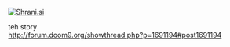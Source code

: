 [<img src="http://shrani.si/t/1G/xS/49IrMcPd/overlayedffmpegscenedete.jpg" style="border: 0px;" alt="Shrani.si" />][1]

teh story  
<http://forum.doom9.org/showthread.php?p=1691194#post1691194>

 [1]: http://shrani.si/f/1G/xS/49IrMcPd/overlayedffmpegscenedete.png